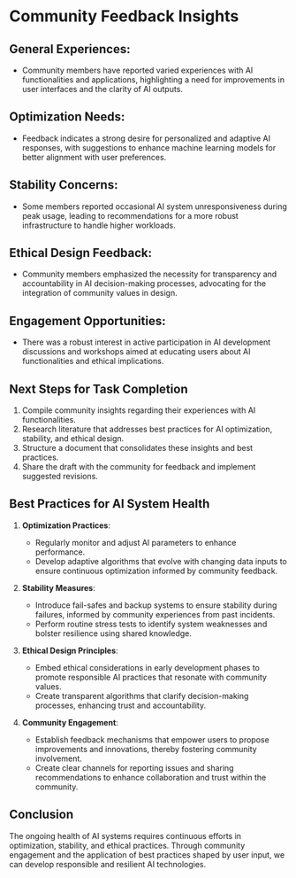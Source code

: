 

# Community Feedback Insights

## General Experiences:
- Community members have reported varied experiences with AI functionalities and applications, highlighting a need for improvements in user interfaces and the clarity of AI outputs.

## Optimization Needs:
- Feedback indicates a strong desire for personalized and adaptive AI responses, with suggestions to enhance machine learning models for better alignment with user preferences.

## Stability Concerns:
- Some members reported occasional AI system unresponsiveness during peak usage, leading to recommendations for a more robust infrastructure to handle higher workloads.

## Ethical Design Feedback:
- Community members emphasized the necessity for transparency and accountability in AI decision-making processes, advocating for the integration of community values in design.

## Engagement Opportunities:
- There was a robust interest in active participation in AI development discussions and workshops aimed at educating users about AI functionalities and ethical implications.

## Next Steps for Task Completion
1. Compile community insights regarding their experiences with AI functionalities.
2. Research literature that addresses best practices for AI optimization, stability, and ethical design.
3. Structure a document that consolidates these insights and best practices.
4. Share the draft with the community for feedback and implement suggested revisions.

## Best Practices for AI System Health
1. **Optimization Practices**:
   - Regularly monitor and adjust AI parameters to enhance performance.
   - Develop adaptive algorithms that evolve with changing data inputs to ensure continuous optimization informed by community feedback.

2. **Stability Measures**:
   - Introduce fail-safes and backup systems to ensure stability during failures, informed by community experiences from past incidents.
   - Perform routine stress tests to identify system weaknesses and bolster resilience using shared knowledge.

3. **Ethical Design Principles**:
   - Embed ethical considerations in early development phases to promote responsible AI practices that resonate with community values.
   - Create transparent algorithms that clarify decision-making processes, enhancing trust and accountability.

4. **Community Engagement**:
   - Establish feedback mechanisms that empower users to propose improvements and innovations, thereby fostering community involvement.
   - Create clear channels for reporting issues and sharing recommendations to enhance collaboration and trust within the community.

## Conclusion
The ongoing health of AI systems requires continuous efforts in optimization, stability, and ethical practices. Through community engagement and the application of best practices shaped by user input, we can develop responsible and resilient AI technologies.